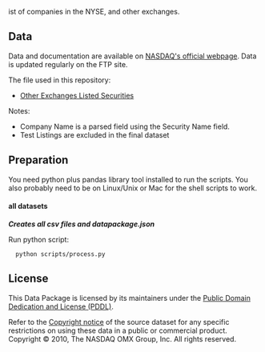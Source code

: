 ist of companies in the NYSE, and other exchanges.

## Data

Data and documentation are available on [NASDAQ's official webpage](http://www.nasdaqtrader.com/trader.aspx?id=symboldirdefs). Data is updated regularly on the FTP site.

The file used in this repository:
* [Other Exchanges Listed Securities](ftp://ftp.nasdaqtrader.com/symboldirectory/otherlisted.txt)

Notes:

* Company Name is a parsed field using the Security Name field.
* Test Listings are excluded in the final dataset

## Preparation

You need python plus pandas library tool installed to run the
scripts. You also probably need to be on Linux/Unix or Mac for the shell
scripts to work.


#### all datasets

***Creates all csv files and datapackage.json***

Run python script:

      python scripts/process.py


## License

This Data Package is licensed by its maintainers under the [Public Domain Dedication and License (PDDL)](http://opendatacommons.org/licenses/pddl/1.0/).

Refer to the [Copyright notice](http://www.nasdaqtrader.com/Trader.aspx?id=CopyDisclaimMain) of the source dataset for any specific restrictions on using these data in a public or commercial product. Copyright © 2010, The NASDAQ OMX Group, Inc. All rights reserved.

